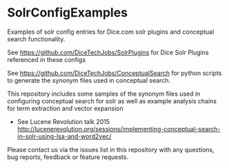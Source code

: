 # SolrConfigExamples
Examples of solr config entries for Dice.com solr plugins and conceptual search functionality.

See https://github.com/DiceTechJobs/SolrPlugins for Dice Solr Plugins referenced in these configs

See https://github.com/DiceTechJobs/ConceptualSearch for python scripts to generate the synonym files used in conceptual search. 

This repository includes some samples of the synonym files used in configuring conceptual search for solr as well as example analysis chains for term extraction and vector expansion
  * See Lucene Revolution talk 2015 http://lucenerevolution.org/sessions/implementing-conceptual-search-in-solr-using-lsa-and-word2vec/

Please contact us via the issues list in this repository with any questions, bug reports, feedback or feature requests.
